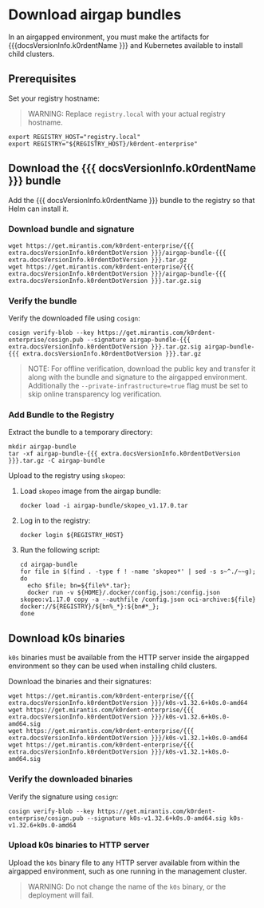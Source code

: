 # Download airgap bundles

In an airgapped environment, you must make the artifacts for
{{{docsVersionInfo.k0rdentName }}} and Kubernetes available to install child
clusters.

## Prerequisites

Set your registry hostname:

> WARNING:
> Replace `registry.local` with your actual registry hostname.

```shell
export REGISTRY_HOST="registry.local"
export REGISTRY="${REGISTRY_HOST}/k0rdent-enterprise"
```

## Download the {{{ docsVersionInfo.k0rdentName }}} bundle

Add the {{{ docsVersionInfo.k0rdentName }}} bundle to the registry so that Helm
can install it.

### Download bundle and signature

```shell
wget https://get.mirantis.com/k0rdent-enterprise/{{{ extra.docsVersionInfo.k0rdentDotVersion }}}/airgap-bundle-{{{ extra.docsVersionInfo.k0rdentDotVersion }}}.tar.gz
wget https://get.mirantis.com/k0rdent-enterprise/{{{ extra.docsVersionInfo.k0rdentDotVersion }}}/airgap-bundle-{{{ extra.docsVersionInfo.k0rdentDotVersion }}}.tar.gz.sig
```

### Verify the bundle

Verify the downloaded file using `cosign`:

```shell
cosign verify-blob --key https://get.mirantis.com/k0rdent-enterprise/cosign.pub --signature airgap-bundle-{{{ extra.docsVersionInfo.k0rdentDotVersion }}}.tar.gz.sig airgap-bundle-{{{ extra.docsVersionInfo.k0rdentDotVersion }}}.tar.gz
```

> NOTE:
> For offline verification, download the public key and transfer it along with
> the bundle and signature to the airgapped environment. Additionally the
> `--private-infrastructure=true` flag must be set to skip online transparency
> log verification.

### Add Bundle to the Registry

Extract the bundle to a temporary directory:

```shell
mkdir airgap-bundle
tar -xf airgap-bundle-{{{ extra.docsVersionInfo.k0rdentDotVersion }}}.tar.gz -C airgap-bundle
```

Upload to the registry using `skopeo`:

1. Load `skopeo` image from the airgap bundle:

    ```shell
    docker load -i airgap-bundle/skopeo_v1.17.0.tar
    ```

2. Log in to the registry:

    ```shell
    docker login ${REGISTRY_HOST}
    ```

3. Run the following script:

    ```shell
    cd airgap-bundle
	for file in $(find . -type f ! -name 'skopeo*' | sed -s s~^./~~g); do
	  echo $file; bn=${file%*.tar};
	  docker run -v ${HOME}/.docker/config.json:/config.json skopeo:v1.17.0 copy -a --authfile /config.json oci-archive:${file} docker://${REGISTRY}/${bn%_*}:${bn#*_};
	done
    ```


## Download k0s binaries

`k0s` binaries must be available from the HTTP server inside the airgapped
environment so they can be used when installing child clusters.

Download the binaries and their signatures:

```shell
wget https://get.mirantis.com/k0rdent-enterprise/{{{ extra.docsVersionInfo.k0rdentDotVersion }}}/k0s-v1.32.6+k0s.0-amd64
wget https://get.mirantis.com/k0rdent-enterprise/{{{ extra.docsVersionInfo.k0rdentDotVersion }}}/k0s-v1.32.6+k0s.0-amd64.sig
wget https://get.mirantis.com/k0rdent-enterprise/{{{ extra.docsVersionInfo.k0rdentDotVersion }}}/k0s-v1.32.1+k0s.0-amd64
wget https://get.mirantis.com/k0rdent-enterprise/{{{ extra.docsVersionInfo.k0rdentDotVersion }}}/k0s-v1.32.1+k0s.0-amd64.sig
```

### Verify the downloaded binaries

Verify the signature using `cosign`:

```shell
cosign verify-blob --key https://get.mirantis.com/k0rdent-enterprise/cosign.pub --signature k0s-v1.32.6+k0s.0-amd64.sig k0s-v1.32.6+k0s.0-amd64
```

### Upload k0s binaries to HTTP server

Upload the `k0s` binary file to any HTTP server available from within the
airgapped environment, such as one running in the management cluster.

> WARNING:
> Do not change the name of the `k0s` binary, or the deployment will fail.
